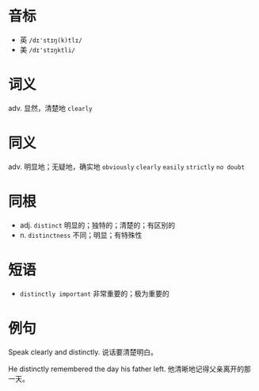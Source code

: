 # 音标

- 英 `/dɪ'stɪŋ(k)tlɪ/`
- 美 `/dɪ'stɪŋktli/`

# 词义

adv. 显然，清楚地
`clearly`

# 同义

adv. 明显地；无疑地，确实地
`obviously` `clearly` `easily` `strictly` `no doubt`

# 同根

- adj. `distinct` 明显的；独特的；清楚的；有区别的
- n. `distinctness` 不同；明显；有特殊性

# 短语

- `distinctly important` 非常重要的；极为重要的

# 例句

Speak clearly and distinctly.
说话要清楚明白。

He distinctly remembered the day his father left.
他清晰地记得父亲离开的那一天。


